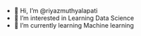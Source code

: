 - 👋 Hi, I’m @riyazmuthyalapati
- 👀 I’m interested in Learning Data Science  
- 🌱 I’m currently learning Machine learning 
